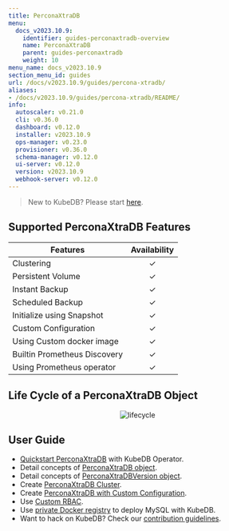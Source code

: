 ```yaml
---
title: PerconaXtraDB
menu:
  docs_v2023.10.9:
    identifier: guides-perconaxtradb-overview
    name: PerconaXtraDB
    parent: guides-perconaxtradb
    weight: 10
menu_name: docs_v2023.10.9
section_menu_id: guides
url: /docs/v2023.10.9/guides/percona-xtradb/
aliases:
- /docs/v2023.10.9/guides/percona-xtradb/README/
info:
  autoscaler: v0.21.0
  cli: v0.36.0
  dashboard: v0.12.0
  installer: v2023.10.9
  ops-manager: v0.23.0
  provisioner: v0.36.0
  schema-manager: v0.12.0
  ui-server: v0.12.0
  version: v2023.10.9
  webhook-server: v0.12.0
---
```


> New to KubeDB? Please start [here](/docs/v2023.10.9/README).

## Supported PerconaXtraDB Features

| Features                                                | Availability |
| ------------------------------------------------------- | :----------: |
| Clustering                                              |   &#10003;   |
| Persistent Volume                                       |   &#10003;   |
| Instant Backup                                          |   &#10003;   |
| Scheduled Backup                                        |   &#10003;   |
| Initialize using Snapshot                               |   &#10003;   |
| Custom Configuration                                    |   &#10003;   |
| Using Custom docker image                               |   &#10003;   |
| Builtin Prometheus Discovery                            |   &#10003;   |
| Using Prometheus operator                               |   &#10003;   |

## Life Cycle of a PerconaXtraDB Object

<p align="center">
  <img alt="lifecycle"  src="/docs/v2023.10.9/guides/percona-xtradb/images/perconaxtradb-lifecycle.svg" >
</p>

## User Guide

- [Quickstart PerconaXtraDB](/docs/v2023.10.9/guides/percona-xtradb/quickstart/overview) with KubeDB Operator.
- Detail concepts of [PerconaXtraDB object](/docs/v2023.10.9/guides/percona-xtradb/concepts/perconaxtradb).
- Detail concepts of [PerconaXtraDBVersion object](/docs/v2023.10.9/guides/percona-xtradb/concepts/perconaxtradb-version).
- Create [PerconaXtraDB Cluster](/docs/v2023.10.9/guides/percona-xtradb/clustering/galera-cluster).
- Create [PerconaXtraDB with Custom Configuration](/docs/v2023.10.9/guides/percona-xtradb/configuration/using-config-file).
- Use [Custom RBAC](/docs/v2023.10.9/guides/percona-xtradb/custom-rbac/using-custom-rbac).
- Use [private Docker registry](/docs/v2023.10.9/guides/percona-xtradb/private-registry/quickstart) to deploy MySQL with KubeDB.
- Want to hack on KubeDB? Check our [contribution guidelines](/docs/v2023.10.9/CONTRIBUTING).
